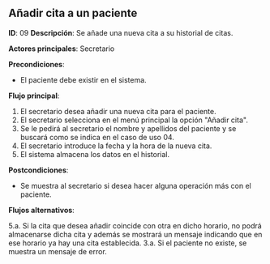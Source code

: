 ## Añadir cita a un paciente

**ID**: 09
**Descripción**: Se añade una nueva cita a su historial de citas.

**Actores principales**: Secretario

**Precondiciones**:
* El paciente debe existir en el sistema.

**Flujo principal**:
1. El secretario desea añadir una nueva cita para el paciente.
1. El secretario selecciona en el menú principal la opción "Añadir cita".
1. Se le pedirá al secretario el nombre y apellidos del paciente y se buscará como se indica en el caso de uso 04.
1. El secretario introduce la fecha y la hora de la nueva cita.
1. El sistema almacena los datos en el historial.

**Postcondiciones**:

* Se muestra al secretario si desea hacer alguna operación más con el paciente.

**Flujos alternativos**:

5.a. Si la cita que desea añadir coincide con otra en dicho horario, no podrá almacenarse dicha cita y además se mostrará un mensaje indicando que en ese horario ya hay una cita establecida.
3.a. Si el paciente no existe, se muestra un mensaje de error.